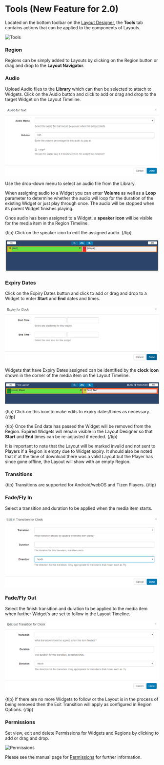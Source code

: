 <!--toc=layouts-->

# Tools (New Feature for 2.0)

Located on the bottom toolbar on the [Layout Designer](layout_designer.html), the **Tools** tab contains actions that can be applied to the components of Layouts. 

![Tools](/img/v2_layouts_tools.png)

### Region

Regions can be simply added to Layouts by clicking on the Region button or drag and drop to the **Layout Navigator**. 

### Audio

Upload Audio files to the **Library** which can then be selected to attach to Widgets. Click on the Audio button and click to add or drag and drop to the target Widget on the Layout Timeline.

![Attach Audio](img/v2_layouts_tools_attach_audio.png)

Use the drop-down menu to select an audio file from the Library.

When assigning audio to a Widget you can enter **Volume** as well as a **Loop** parameter to determine whether the audio will loop for the duration of the existing Widget or just play through once. The audio will be stopped when its parent Widget finishes playing.

Once audio has been assigned to a Widget, a **speaker icon** will be visible for the media item in the Region Timeline.

{tip}
Click on the speaker icon to edit the assigned audio.
{/tip}

![Audio Icon](img/v2_layouts_tools_assigned_audio_icon.png)

### Expiry Dates

Click on the Expiry Dates button and click to add or drag and drop to a Widget to enter **Start** and **End** dates and times.

![Expiry Dates](img/v2_layouts_tools_expiry_dates.png)

Widgets that have Expiry Dates assigned can be identified by the **clock icon** shown in the corner of the media item on the Layout Timeline. 

![Assigned Expiry Dates](img/v2_layouts_tools_assigned_expiry_dates.png)

{tip}
Click on this icon to make edits to expiry dates/times as necessary.
{/tip}

{tip}
Once the End date has passed the Widget will be removed from the Region. Expired Widgets will remain visible in the Layout Designer so that **Start** and **End** times can be re-adjusted if needed.
{/tip}

It is important to note that the Layout will be marked invalid and not sent to Players if a Region is empty due to Widget expiry. It should also be noted that if at the time of download there was a valid Layout but the Player has since gone offline, the Layout will show with an empty Region.

### Transitions

{tip}
Transitions are supported for Android/webOS and Tizen Players.
{/tip}

### Fade/Fly In

Select a transition and duration to be applied when the media item starts. 

![Transition In](img/v2_layouts_tools_transition_in.png)

### Fade/Fly Out

Select the finish transition and duration to be applied to the media item when further Widget's are set to follow in the Layout Timeline.

![Transition Out](img/v2_layouts_tools_transition_out.png)

{tip}
If there are no more Widgets to follow or the Layout is in the process of being removed then the Exit Transition will apply as configured in Region Options.
{/tip}

### Permissions

Set view, edit and delete Permissions for Widgets and Regions by clicking to add or drag and drop. 

![Permissions](C:\Users\Natasha\AppData\Local\Temp\1549026795519.png)

Please see the manual page for [Permissions](users_permissions.html) for further information.
